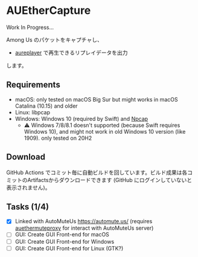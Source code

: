 # AUEtherCapture

Work In Progress...

Among Us のパケットをキャプチャし、
- [aureplayer](https://github.com/rinsuki/aureplayer) で再生できるリプレイデータを出力

します。

## Requirements

- macOS: only tested on macOS Big Sur but might works in macOS Catalina (10.15) and older
- Linux: libpcap
- Windows: Windows 10 (required by Swift) and [Npcap](https://nmap.org/npcap/#download)
  - ⚠️ Windows 7/8/8.1 doesn't supported (because Swift requires Windows 10), and might not work in old Windows 10 version (like 1909). only tested on 20H2

## Download

GitHub Actions でコミット毎に自動ビルドを回しています。ビルド成果は各コミットのArtifactsからダウンロードできます (GitHub にログインしていないと表示されません)。

## Tasks (1/4)

- [x] Linked with AutoMuteUs https://automute.us/ (requires [auethermuteproxy](https://github.com/rinsuki/auethermuteproxy) for interact with AutoMuteUs server)
- [ ] GUI: Create GUI Front-end for macOS
- [ ] GUI: Create GUI Front-end for Windows
- [ ] GUI: Create GUI Front-end for Linux (GTK?)
